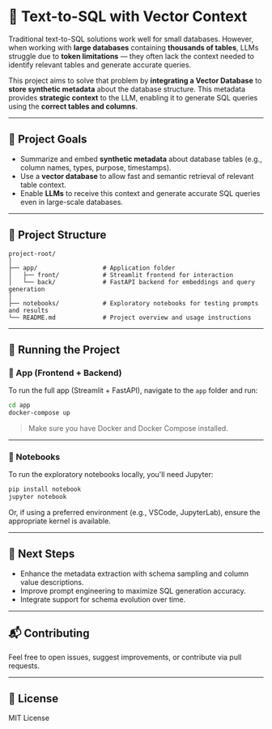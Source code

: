 # 🧠 Text-to-SQL with Vector Context

Traditional text-to-SQL solutions work well for small databases. However, when working with **large databases** containing **thousands of tables**, LLMs struggle due to **token limitations** — they often lack the context needed to identify relevant tables and generate accurate queries.

This project aims to solve that problem by **integrating a Vector Database** to **store synthetic metadata** about the database structure. This metadata provides **strategic context** to the LLM, enabling it to generate SQL queries using the **correct tables and columns**.

---

## 🚀 Project Goals

- Summarize and embed **synthetic metadata** about database tables (e.g., column names, types, purpose, timestamps).
- Use a **vector database** to allow fast and semantic retrieval of relevant table context.
- Enable **LLMs** to receive this context and generate accurate SQL queries even in large-scale databases.

---

## 📁 Project Structure

```
project-root/
│
├── app/                  # Application folder
│   ├── front/            # Streamlit frontend for interaction
│   └── back/             # FastAPI backend for embeddings and query generation
│
├── notebooks/            # Exploratory notebooks for testing prompts and results
└── README.md             # Project overview and usage instructions
```

---

## 🧪 Running the Project

### 🔧 App (Frontend + Backend)

To run the full app (Streamlit + FastAPI), navigate to the `app` folder and run:

```bash
cd app
docker-compose up
```

> Make sure you have Docker and Docker Compose installed.

---

### 📓 Notebooks

To run the exploratory notebooks locally, you'll need Jupyter:

```bash
pip install notebook
jupyter notebook
```

Or, if using a preferred environment (e.g., VSCode, JupyterLab), ensure the appropriate kernel is available.

---

## 🧱 Next Steps

- Enhance the metadata extraction with schema sampling and column value descriptions.
- Improve prompt engineering to maximize SQL generation accuracy.
- Integrate support for schema evolution over time.

---

## 📬 Contributing

Feel free to open issues, suggest improvements, or contribute via pull requests.

---

## 📄 License

MIT License
